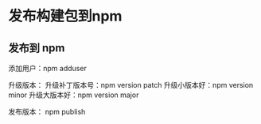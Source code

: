 # 发布构建包到npm

## 发布到 npm

添加用户：npm adduser

升级版本：
    升级补丁版本号：npm version patch
    升级小版本好：npm version minor
    升级大版本好：npm version major
    
发布版本：
    npm publish

